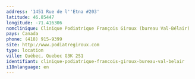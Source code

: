 ```yaml
---
address: '1451 Rue de l''Etna #203'
latitude: 46.85447
longitude: -71.416306
nomclinique: Clinique Podiatrique François Giroux (bureau Val-Bélair)
pays: Canada
phone: (418) 915-9399
site: http://www.podiatregiroux.com
type: location
ville: Québec, Quebec G3K 2S1
identifiant: clinique-podiatrique-francois-giroux-bureau-val-belair
i18nlanguage: en
---
```


